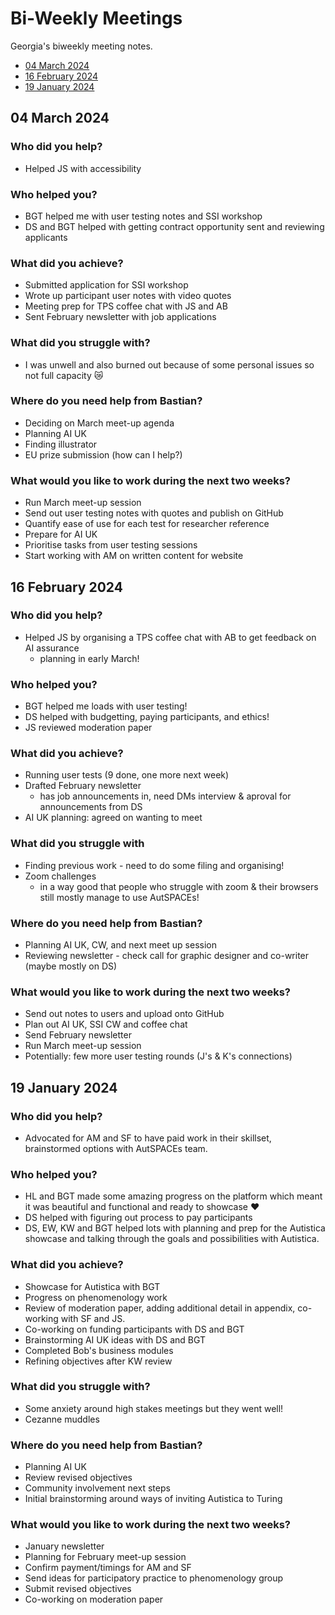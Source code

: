 # Bi-Weekly Meetings

Georgia's biweekly meeting notes.

* [04 March 2024](#date-04-march-2024)
* [16 February 2024](#date-16-february-2024)
* [19 January 2024](#date-19-january-2024)

## 04 March 2024

### Who did you help? 

* Helped JS with accessibility 

### Who helped you?

* BGT helped me with user testing notes and SSI workshop
* DS and BGT helped with getting contract opportunity sent and reviewing applicants

### What did you achieve?

* Submitted application for SSI workshop 
* Wrote up participant user notes with video quotes
* Meeting prep for TPS coffee chat with JS and AB
* Sent February newsletter with job applications

### What did you struggle with? 

* I was unwell and also burned out because of some personal issues so not full capacity 😿

### Where do you need help from Bastian? 

* Deciding on March meet-up agenda
* Planning AI UK
* Finding illustrator
* EU prize submission (how can I help?)

### What would you like to work during the next two weeks?

* Run March meet-up session
* Send out user testing notes with quotes and publish on GitHub
* Quantify ease of use for each test for researcher reference 
* Prepare for AI UK
* Prioritise tasks from user testing sessions
* Start working with AM on written content for website 

## 16 February 2024

### Who did you help?

* Helped JS by organising a TPS coffee chat with AB to get feedback on AI assurance
  * planning in early March!

### Who helped you? 

* BGT helped me loads with user testing!
* DS helped with budgetting, paying participants, and ethics!
* JS reviewed moderation paper 

### What did you achieve?

* Running user tests (9 done, one more next week)
* Drafted February newsletter
  * has job announcements in, need DMs interview & aproval for announcements from DS
* AI UK planning: agreed on wanting to meet

### What did you struggle with 

* Finding previous work - need to do some filing and organising!
* Zoom challenges
  * in a way good that people who struggle with zoom & their browsers still mostly manage to use AutSPACEs! 

### Where do you need help from Bastian?

* Planning AI UK, CW, and next meet up session
* Reviewing newsletter - check call for graphic designer and co-writer (maybe mostly on DS)

### What would you like to work during the next two weeks?

* Send out notes to users and upload onto GitHub
* Plan out AI UK, SSI CW and coffee chat
* Send February newsletter
* Run March meet-up session
* Potentially: few more user testing rounds (J's & K's connections)

## 19 January 2024

### Who did you help?

* Advocated for AM and SF to have paid work in their skillset, brainstormed options with AutSPACEs team. 

### Who helped you?

* HL and BGT made some amazing progress on the platform which meant it was beautiful and functional and ready to showcase :heart:
* DS helped with figuring out process to pay participants 
* DS, EW, KW and BGT helped lots with planning and prep for the Autistica showcase and talking through the goals and possibilities with Autistica. 

### What did you achieve?

* Showcase for Autistica with BGT
* Progress on phenomenology work
* Review of moderation paper, adding additional detail in appendix, co-working with SF and JS.
* Co-working on funding participants with DS and BGT
* Brainstorming AI UK ideas with DS and BGT
* Completed Bob's business modules 
* Refining objectives after KW review

### What did you struggle with?

* Some anxiety around high stakes meetings but they went well!
* Cezanne muddles 

### Where do you need help from Bastian?

* Planning AI UK
* Review revised objectives
* Community involvement next steps
* Initial brainstorming around ways of inviting Autistica to Turing 

### What would you like to work during the next two weeks?

* January newsletter
* Planning for February meet-up session
* Confirm payment/timings for AM and SF
* Send ideas for participatory practice to phenomenology group
* Submit revised objectives
* Co-working on moderation paper





